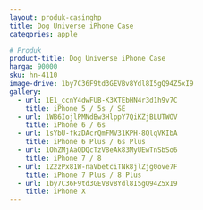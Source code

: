 ```yaml
---
layout: produk-casinghp
title: Dog Universe iPhone Case
categories: apple

# Produk
product-title: Dog Universe iPhone Case
harga: 90000
sku: hn-4110
image-drive: 1by7C36F9td3GEVBv8Ydl8I5gQ94Z5xI9
gallery:
  - url: 1E1_ccnY4dwFUB-K3XTEbHN4r3d1h9v7C
    title: iPhone 5 / 5s / SE
  - url: 1WB6IojlPMNdBw3HlppY7QiKZjBLUTWOV
    title: iPhone 6 / 6s
  - url: 1sYbU-fkzDAcrQmFMV31KPH-8QlqVKIbA
    title: iPhone 6 Plus / 6s Plus
  - url: 1OhZMjAaQDQcTzV8eAk83MyUEwTnSbSo6
    title: iPhone 7 / 8
  - url: 1Z2zPx81W-naVbetciTNk8jlZjg0ove7F
    title: iPhone 7 Plus / 8 Plus
  - url: 1by7C36F9td3GEVBv8Ydl8I5gQ94Z5xI9
    title: iPhone X
---
```


